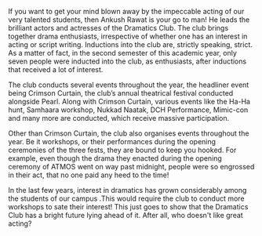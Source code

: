 <!-- TITLE: Perform With Panache -->
<!-- SUBTITLE: Inside Dramatics Club -->

If you want to get your mind blown away by the impeccable acting of our very talented students, then Ankush Rawat is your go to man! He leads the brilliant actors and actresses of the Dramatics Club. The club brings together drama enthusiasts, irrespective of whether one has an interest in acting or script writing. Inductions into the club are, strictly speaking, strict. As a matter of fact, in the second semester of this academic year, only seven people were inducted into the club, as enthusiasts, after inductions that received a lot of interest.

The club conducts several events throughout the year, the headliner event being Crimson Curtain, the club’s annual theatrical festival conducted alongside Pearl. Along with Crimson Curtain, various events like the Ha-Ha hunt, Samhaara workshop, Nukkad Naatak, DCH Performance, Mimic-con and many more are conducted, which receive massive participation.

Other than Crimson Curtain, the club also organises events throughout the year. Be it workshops, or their performances during the opening ceremonies of the three fests, they are bound to keep you hooked. For example, even though the drama they enacted during the opening ceremony of ATMOS went on way past midnight, people were so engrossed in their act, that no one paid any heed to the time!

In the last few years, interest in dramatics has grown considerably among the students of our campus .This would require the club to conduct more workshops to sate their interest! This just goes to show that the Dramatics Club has a bright future lying ahead of it. After all, who doesn't like great acting?
